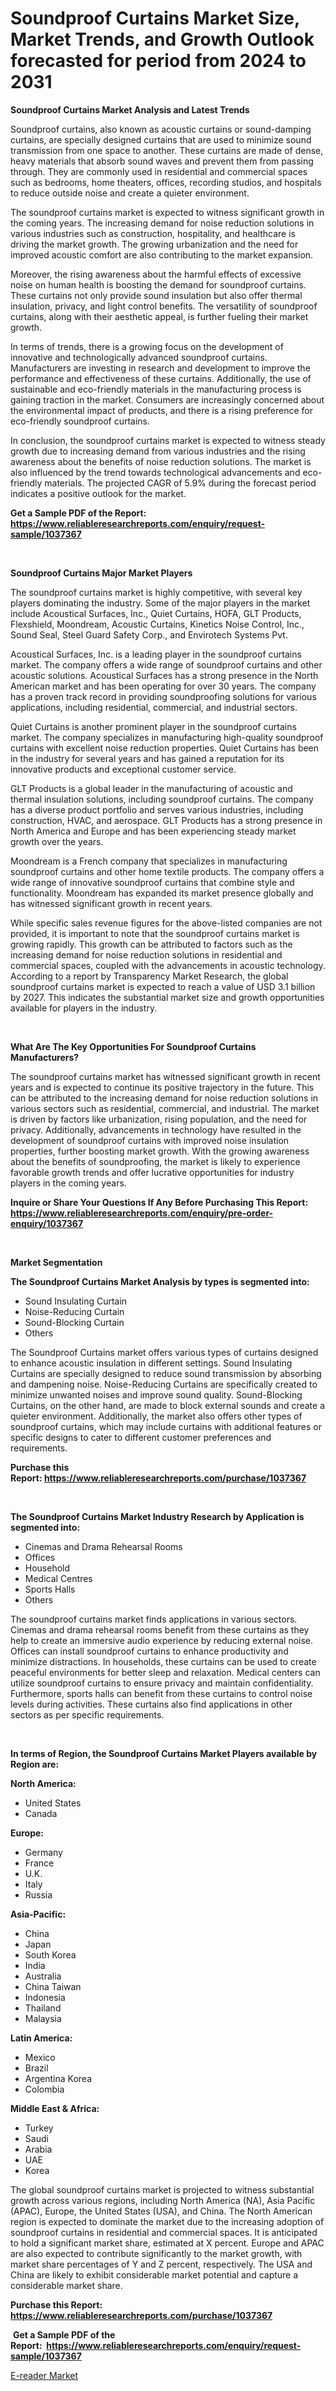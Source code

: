 <p><h1>Soundproof Curtains Market Size, Market Trends, and Growth Outlook forecasted for period from 2024 to 2031</h1></p><p><strong>Soundproof Curtains Market Analysis and Latest Trends</strong></p>
<p><p>Soundproof curtains, also known as acoustic curtains or sound-damping curtains, are specially designed curtains that are used to minimize sound transmission from one space to another. These curtains are made of dense, heavy materials that absorb sound waves and prevent them from passing through. They are commonly used in residential and commercial spaces such as bedrooms, home theaters, offices, recording studios, and hospitals to reduce outside noise and create a quieter environment.</p><p>The soundproof curtains market is expected to witness significant growth in the coming years. The increasing demand for noise reduction solutions in various industries such as construction, hospitality, and healthcare is driving the market growth. The growing urbanization and the need for improved acoustic comfort are also contributing to the market expansion.</p><p>Moreover, the rising awareness about the harmful effects of excessive noise on human health is boosting the demand for soundproof curtains. These curtains not only provide sound insulation but also offer thermal insulation, privacy, and light control benefits. The versatility of soundproof curtains, along with their aesthetic appeal, is further fueling their market growth.</p><p>In terms of trends, there is a growing focus on the development of innovative and technologically advanced soundproof curtains. Manufacturers are investing in research and development to improve the performance and effectiveness of these curtains. Additionally, the use of sustainable and eco-friendly materials in the manufacturing process is gaining traction in the market. Consumers are increasingly concerned about the environmental impact of products, and there is a rising preference for eco-friendly soundproof curtains.</p><p>In conclusion, the soundproof curtains market is expected to witness steady growth due to increasing demand from various industries and the rising awareness about the benefits of noise reduction solutions. The market is also influenced by the trend towards technological advancements and eco-friendly materials. The projected CAGR of 5.9% during the forecast period indicates a positive outlook for the market.</p></p>
<p><strong>Get a Sample PDF of the Report:&nbsp; <a href="https://www.reliableresearchreports.com/enquiry/request-sample/1037367">https://www.reliableresearchreports.com/enquiry/request-sample/1037367</a></strong></p>
<p>&nbsp;</p>
<p><strong>Soundproof Curtains Major Market Players</strong></p>
<p><p>The soundproof curtains market is highly competitive, with several key players dominating the industry. Some of the major players in the market include Acoustical Surfaces, Inc., Quiet Curtains, HOFA, GLT Products, Flexshield, Moondream, Acoustic Curtains, Kinetics Noise Control, Inc., Sound Seal, Steel Guard Safety Corp., and Envirotech Systems Pvt. </p><p>Acoustical Surfaces, Inc. is a leading player in the soundproof curtains market. The company offers a wide range of soundproof curtains and other acoustic solutions. Acoustical Surfaces has a strong presence in the North American market and has been operating for over 30 years. The company has a proven track record in providing soundproofing solutions for various applications, including residential, commercial, and industrial sectors. </p><p>Quiet Curtains is another prominent player in the soundproof curtains market. The company specializes in manufacturing high-quality soundproof curtains with excellent noise reduction properties. Quiet Curtains has been in the industry for several years and has gained a reputation for its innovative products and exceptional customer service. </p><p>GLT Products is a global leader in the manufacturing of acoustic and thermal insulation solutions, including soundproof curtains. The company has a diverse product portfolio and serves various industries, including construction, HVAC, and aerospace. GLT Products has a strong presence in North America and Europe and has been experiencing steady market growth over the years. </p><p>Moondream is a French company that specializes in manufacturing soundproof curtains and other home textile products. The company offers a wide range of innovative soundproof curtains that combine style and functionality. Moondream has expanded its market presence globally and has witnessed significant growth in recent years. </p><p>While specific sales revenue figures for the above-listed companies are not provided, it is important to note that the soundproof curtains market is growing rapidly. This growth can be attributed to factors such as the increasing demand for noise reduction solutions in residential and commercial spaces, coupled with the advancements in acoustic technology. According to a report by Transparency Market Research, the global soundproof curtains market is expected to reach a value of USD 3.1 billion by 2027. This indicates the substantial market size and growth opportunities available for players in the industry.</p></p>
<p>&nbsp;</p>
<p><strong>What Are The Key Opportunities For Soundproof Curtains Manufacturers?</strong></p>
<p><p>The soundproof curtains market has witnessed significant growth in recent years and is expected to continue its positive trajectory in the future. This can be attributed to the increasing demand for noise reduction solutions in various sectors such as residential, commercial, and industrial. The market is driven by factors like urbanization, rising population, and the need for privacy. Additionally, advancements in technology have resulted in the development of soundproof curtains with improved noise insulation properties, further boosting market growth. With the growing awareness about the benefits of soundproofing, the market is likely to experience favorable growth trends and offer lucrative opportunities for industry players in the coming years.</p></p>
<p><strong>Inquire or Share Your Questions If Any Before Purchasing This Report: <a href="https://www.reliableresearchreports.com/enquiry/pre-order-enquiry/1037367">https://www.reliableresearchreports.com/enquiry/pre-order-enquiry/1037367</a></strong></p>
<p>&nbsp;</p>
<p><strong>Market Segmentation</strong></p>
<p><strong>The Soundproof Curtains Market Analysis by types is segmented into:</strong></p>
<p><ul><li>Sound Insulating Curtain</li><li>Noise-Reducing Curtain</li><li>Sound-Blocking Curtain</li><li>Others</li></ul></p>
<p><p>The Soundproof Curtains market offers various types of curtains designed to enhance acoustic insulation in different settings. Sound Insulating Curtains are specially designed to reduce sound transmission by absorbing and dampening noise. Noise-Reducing Curtains are specifically created to minimize unwanted noises and improve sound quality. Sound-Blocking Curtains, on the other hand, are made to block external sounds and create a quieter environment. Additionally, the market also offers other types of soundproof curtains, which may include curtains with additional features or specific designs to cater to different customer preferences and requirements.</p></p>
<p><strong>Purchase this Report:&nbsp;<a href="https://www.reliableresearchreports.com/purchase/1037367">https://www.reliableresearchreports.com/purchase/1037367</a></strong></p>
<p>&nbsp;</p>
<p><strong>The Soundproof Curtains Market Industry Research by Application is segmented into:</strong></p>
<p><ul><li>Cinemas and Drama Rehearsal Rooms</li><li>Offices</li><li>Household</li><li>Medical Centres</li><li>Sports Halls</li><li>Others</li></ul></p>
<p><p>The soundproof curtains market finds applications in various sectors. Cinemas and drama rehearsal rooms benefit from these curtains as they help to create an immersive audio experience by reducing external noise. Offices can install soundproof curtains to enhance productivity and minimize distractions. In households, these curtains can be used to create peaceful environments for better sleep and relaxation. Medical centers can utilize soundproof curtains to ensure privacy and maintain confidentiality. Furthermore, sports halls can benefit from these curtains to control noise levels during activities. These curtains also find applications in other sectors as per specific requirements.</p></p>
<p>&nbsp;</p>
<p><strong>In terms of Region, the Soundproof Curtains Market Players available by Region are:</strong></p>
<p>
    <p> <strong> North America: </strong>
        <ul>
            <li>United States</li>
            <li>Canada</li>
        </ul>
        </p> 
    <p> <strong> Europe: </strong>
        <ul>
            <li>Germany</li>
            <li>France</li>
            <li>U.K.</li>
            <li>Italy</li>
            <li>Russia</li>
        </ul>
        </p> 
    <p> <strong> Asia-Pacific: </strong>
        <ul>
            <li>China</li>
            <li>Japan</li>
            <li>South Korea</li>
            <li>India</li>
            <li>Australia</li>
            <li>China Taiwan</li>
            <li>Indonesia</li>
            <li>Thailand</li>
            <li>Malaysia</li>
        </ul>
        </p> 
    <p> <strong> Latin America: </strong>
        <ul>
            <li>Mexico</li>
            <li>Brazil</li>
            <li>Argentina Korea</li>
            <li>Colombia</li>
        </ul>
        </p> 
    <p> <strong> Middle East & Africa: </strong>
        <ul>
            <li>Turkey</li>
            <li>Saudi</li>
            <li>Arabia</li>
            <li>UAE</li>
            <li>Korea</li>
        </ul>
    </p>
    </p>
<p><p>The global soundproof curtains market is projected to witness substantial growth across various regions, including North America (NA), Asia Pacific (APAC), Europe, the United States (USA), and China. The North American region is expected to dominate the market due to the increasing adoption of soundproof curtains in residential and commercial spaces. It is anticipated to hold a significant market share, estimated at X percent. Europe and APAC are also expected to contribute significantly to the market growth, with market share percentages of Y and Z percent, respectively. The USA and China are likely to exhibit considerable market potential and capture a considerable market share.</p></p>
<p><strong>Purchase this Report: <a href="https://www.reliableresearchreports.com/purchase/1037367">https://www.reliableresearchreports.com/purchase/1037367</a></strong></p>
<p>&nbsp;<strong>Get a Sample PDF of the Report:&nbsp;&nbsp;<a href="https://www.reliableresearchreports.com/enquiry/request-sample/1037367">https://www.reliableresearchreports.com/enquiry/request-sample/1037367</a></strong></p>
<p><strong></strong></p>
<p><p><a href="https://github.com/RickHolmes3/Market-Research-Report-List-2/blob/main/e-reader-market.md">E-reader Market</a></p></p>